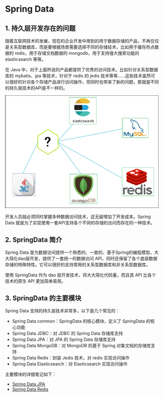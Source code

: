 # Spring Data

## 1. 持久层开发存在的问题

随着互联网技术的发展，现在的企业开发中用到的用于数据存储的产品，不再仅仅是关系型数据库，而是要根据场景需要选择不同的存储技术，比如用于缓存热点数据的 redis，用于存储文档数据的 mongodb，用于支持强大搜索功能的 elasticsearch 等等。

在 Java 中，对于上面所说的产品都提供了优秀的访问技术。比如针对关系型数据库的 mybatis、jpa 等技术，针对于 redis 的 jedis 技术等等……这些技术虽然可以很好的针对各个存储产品进行访问操作，但同时也带来了新的问题，那就是不同的持久层技术的API是不一样的。

![](images/151014721220242.png)

开发人员就必须同时掌握多种数据访问技术，这无疑增加了开发成本。Spring Data 就是为了实现使用一套API支持各个不同的存储的访问而存在的一种技术。

## 2. SpringData 简介

Spring Data 是为数据访问提供一个熟悉的、一致的、基于Spring的编程模型。大大简化dao层开发，提供了一套统一的数据访问 API，同时还保留了各个底层数据存储的特殊特性。它可以很好的支持常用的关系型数据库和非关系型数据库。

使用 SpringData 作为 dao 层开发技术，将大大简化代码量，而且其 API 比各个技术的原生 API 更加简单易用。

## 3. SpringData 的主要模块

Spring Data 支持的持久层技术非常多，以下是几个常见的：

- Spring Data common：SpringData 的核心模块，定义了 SpringData 的核心功能
- Spring Data JDBC：对 JDBC 的 Spring Data 存储库支持
- Spring Data JPA：对 JPA 的 Spring Data 存储库支持
- Spring Data MongoDB：对 MongoDB 的基于 Spring 对象文档的存储库支持
- Spring Data Redis：封装 Jedis 技术，对 redis 实现访问操作
- Spring Data Elasticsearch：对 Elasticsearch 实现访问操作

主要模块的详细笔记如下：

- [Spring Data JPA](/02-后端框架/06-Spring-Data/01-Spring-Data-JPA)
- [Spring Data Redis](/02-后端框架/06-Spring-Data/02-Spring-Data-Redis)
